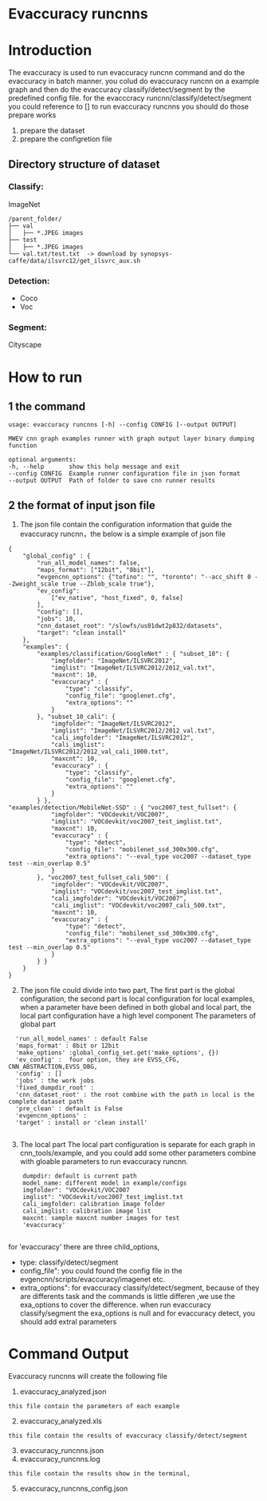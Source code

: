 # Evaccuracy runcnns

# Introduction
The evaccuracy is used to run evaccuracy runcnn command and do the evaccuracy in batch manner. you colud do evaccuracy runcnn on a example graph and then do the evaccuracy classify/detect/segment by the predefined config file. for the evacccracy runcnn/classify/detect/segment you could reference to []
to run evaccuracy runcnns you should do those prepare works
1. prepare the dataset 
2. prepare the configretion file
## Directory structure of dataset
### Classify:
ImageNet
~~~
/parent_folder/
├── val
│   ├── *.JPEG images
├── test
│   ├── *.JPEG images
└── val.txt/test.txt  -> download by synopsys-caffe/data/ilsvrc12/get_ilsvrc_aux.sh
~~~
### Detection:
* Coco
* Voc
### Segment:
Cityscape
# How to run 
## 1 the command 
~~~
usage: evaccuracy runcnns [-h] --config CONFIG [--output OUTPUT]

MWEV cnn graph examples runner with graph output layer binary dumping function

optional arguments:
-h, --help       show this help message and exit
--config CONFIG  Example runner configuration file in json format
--output OUTPUT  Path of folder to save cnn runner results
~~~


## 2 the format of input json file 
1. The json file contain the configuration information that guide the evaccuracy runcnn，the below is a simple example of json file
~~~
{
    "global_config" : {
        "run_all_model_names": false, 
        "maps_format": ["12bit", "8bit"], 
        "evgencnn_options": {"tofino": "", "toronto": "--acc_shift 0 --Zweight_scale true --Zblob_scale true"},
        "ev_config":
            ["ev_native", "host_fixed", 0, false]
        ], 
        "config": [], 
        "jobs": 10, 
        "cnn_dataset_root": "/slowfs/us01dwt2p832/datasets",
        "target": "clean install"
    },
    "examples": {
        "examples/classification/GoogleNet" : { "subset_10": {
            "imgfolder": "ImageNet/ILSVRC2012",
            "imglist": "ImageNet/ILSVRC2012/2012_val.txt",
            "maxcnt": 10,
            "evaccuracy" : {
                "type": "classify",
                "config_file": "googlenet.cfg",
                "extra_options": ""
            }
        }, "subset_10_cali": {
            "imgfolder": "ImageNet/ILSVRC2012",
            "imglist": "ImageNet/ILSVRC2012/2012_val.txt",
            "cali_imgfolder": "ImageNet/ILSVRC2012",
            "cali_imglist": "ImageNet/ILSVRC2012/2012_val_cali_1000.txt",
            "maxcnt": 10,
            "evaccuracy" : {
                "type": "classify",
                "config_file": "googlenet.cfg",
                "extra_options": ""
            }
        } },
"examples/detection/MobileNet-SSD" : { "voc2007_test_fullset": {
            "imgfolder": "VOCdevkit/VOC2007",
            "imglist": "VOCdevkit/voc2007_test_imglist.txt",
			"maxcnt": 10,
            "evaccuracy" : {
                "type": "detect",
                "config_file": "mobilenet_ssd_300x300.cfg",
                "extra_options": "--eval_type voc2007 --dataset_type test --min_overlap 0.5"
            }
        }, "voc2007_test_fullset_cali_500": {
            "imgfolder": "VOCdevkit/VOC2007",
            "imglist": "VOCdevkit/voc2007_test_imglist.txt",
            "cali_imgfolder": "VOCdevkit/VOC2007",
            "cali_imglist": "VOCdevkit/voc2007_cali_500.txt",
			"maxcnt": 10,
            "evaccuracy" : {
                "type": "detect",
                "config_file": "mobilenet_ssd_300x300.cfg",
                "extra_options": "--eval_type voc2007 --dataset_type test --min_overlap 0.5"
            }
        } }
    }
}
~~~
2. The json file could divide into two part,
The first part is the global configuration, the second part is local configuration for local examples, when a parameter have been defined in both global and local part, the local part configuration have a high level component
The parameters of global part 
```
  'run_all_model_names' : default False
  'maps_format' : 8bit or 12bit
  'make_options' :global_config_set.get('make_options', {})
  'ev_config' :  four option, they are EVSS_CFG, CNN_ABSTRACTION,EVSS_DBG,
  'config' : []
  'jobs' : the work jobs 
  'fixed_dumpdir_root' :
  'cnn_dataset_root' : the root combine with the path in local is the complete dataset path
  'pre_clean' : default is False
  'evgencnn_options' :
  'target' : install or 'clean install'
  
```
3. The local part 
The local part configuration is separate for each graph in cnn_tools/example, and you could add some other parameters combine with gloable parameters to run evaccuracy runcnn.
```
    dumpdir: default is current path 
    model_name: different model in example/configs
    imgfolder": "VOCdevkit/VOC2007
    imglist": "VOCdevkit/voc2007_test_imglist.txt
    cali_imgfolder: calibration image folder
    cali_imglist: calibration image list
    maxcnt: sample maxcnt number images for test 
    'evaccuracy'
    
```
for 'evaccuracy' there are three child_options, 
* type: classify/detect/segment
* config_file": you could found the config file in the evgencnn/scripts/evaccuracy/imagenet etc. 
* extra_options": for evaccuracy classify/detect/segment, because of they are differents task and the commands is little differen ,we use the exa_options to cover the difference. when run evaccuracy classify/segment the  exa_options is null and for evaccuracy detect, you should add extral parameters


# Command Output
Evaccuracy runcnns will create the following file 


1. evaccuracy_analyzed.json
```
this file contain the parameters of each example 
```
2. evaccuracy_analyzed.xls
```
this file contain the results of evaccuracy classify/detect/segment
```
3. evaccuracy_runcnns.json
4. evaccuracy_runcnns.log
```
this file contain the results show in the terminal,
```
5. evaccuracy_runcnns_config.json
